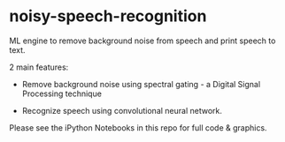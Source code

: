 # noisy-speech-recognition
ML engine to remove background noise from speech and print speech to text. 

2 main features:

- Remove background noise using spectral gating - a Digital Signal Processing technique

- Recognize speech using convolutional neural network.

Please see the iPython Notebooks in this repo for full code & graphics.
